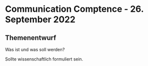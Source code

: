 # Communication Comptence - 26. September 2022

## Themenentwurf

Was ist und was soll werden?

Sollte wissenschaftlich formuliert sein.

